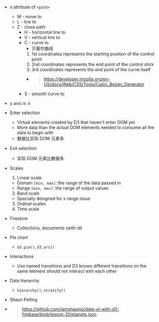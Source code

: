 - `d` attribute of `<path>`
  - M - move to
  - L - line to
  - Z - close path
    - H - horizontal line to 
    - V - vertical line to 
    - C - curve to 
      - 贝塞尔曲线
      1. 1st coordinates represents the starting position of the control point
      2. 2nd coordinates represents the end point of the control stick
      3. 3rd coordinates represents the end point of the curve itself
      - > https://developer.mozilla.org/en-US/docs/Web/CSS/Tools/Cubic_Bezier_Generator
    - S - smooth curve to
- y axis is ↓
- Enter selection
  - Virtual elements created by D3 that haven't enter DOM yet
  - More data than the actual DOM elements needed to consume all the data to begin with
  - 数据比实际 DOM 元素多
- Exit selection
  - 实际 DOM 元素比数据多
- Scales
  1. Linear scale
    - Domain `[min, max]`: the range of the data passed in
    - Range `[min, max]`: the range of output values
  2. Band scale
    - Specially designed for x range issue
  3. Ordinal scales
  4. Time scale
- Firestore
  - Collections, documents (with id)
- Pie chart
  - `d3.pie()`, `d3.arc()`
- Interactions
  - Use named transitions and D3 knows different transitions on the same element should not interact with each other
- Data hierarchy
  - `hierarchy()`, `stratify()`




- Shaun Pelling
- > https://github.com/iamshaunjp/data-ui-with-d3-firebase/blob/lesson-20/planets.json